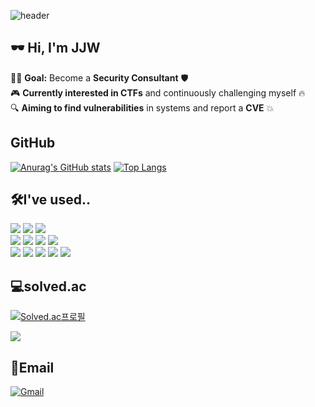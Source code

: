 ![header](https://capsule-render.vercel.app/api?type=waving&color=gradient&customColorList=10&height=200&text=🎮JJW1223's%20GITHUB&fontSize=50&animation=twinkling&fontAlign=68&fontAlignY=36)

## 🕶️ Hi, I'm JJW
👨‍💻 **Goal:** Become a **Security Consultant** 🛡️  
🎮 **Currently interested in CTFs** and continuously challenging myself 🔥  
🔍 **Aiming to find vulnerabilities** in systems and report a **CVE** 💥  


## GitHub
[![Anurag's GitHub stats](https://github-readme-stats.vercel.app/api?username=JJW1223&show_icons=true&theme=dracula)](https://github.com/JJW1223/github-readme-stats)
[![Top Langs](https://github-readme-stats.vercel.app/api/top-langs/?username=JJW1223&show_icons=true&theme=dracula)](https://github.com/JJW1223/github-readme-stats)

## 🛠️I've used.. 
<span>
  <img src="https://img.shields.io/badge/Python-3776AB?style=flat-square&logo=Python&logoColor=white"/>
  <img src="https://img.shields.io/badge/C++-00599C?style=flat-square&logo=C%2B%2B&logoColor=white"/>
  <img src="https://img.shields.io/badge/MongoDB-47A248?style=flat-square&logo=mongodb&logoColor=white"/>
  <br>
  <img src="https://img.shields.io/badge/HTML5-E34F26?style=flat-square&logo=html5&logoColor=white"/>
  <img src="https://img.shields.io/badge/JavaScript-F7DF1E?style=flat-square&logo=javascript&logoColor=white"/>
  <img src="https://img.shields.io/badge/CSS3-1572B6?style=flat-square&logo=css3&logoColor=white"/>
  <img src="https://img.shields.io/badge/React-61DAFB?style=flat-square&logo=react&logoColor=white"/>
  <br>
  <img src="https://img.shields.io/badge/VisualStudioCode-007ACC?style=flat-square&logo=visualstudiocode&logoColor=white"/>
  <img src="https://img.shields.io/badge/Docker-2496ED?style=flat-square&logo=docker&logoColor=white"/>
  <img src="https://img.shields.io/badge/Linux-FCC624?style=flat-square&logo=linux&logoColor=white"/>
  <img src="https://img.shields.io/badge/GitHub-181717?style=flat-square&logo=github&logoColor=white"/>
  <img src="https://img.shields.io/badge/Discord-5865F2?style=flat-square&logo=discord&logoColor=white"/>
</span>

## 💻solved.ac
[![Solved.ac프로필](http://mazassumnida.wtf/api/generate_badge?boj=gurugikr23)](https://solved.ac/gurugikr23)

<img src="http://mazandi.herokuapp.com/api?handle=gurugikr23&theme=warm"/>

## 📧Email
[![Gmail](https://img.shields.io/badge/email-D14836?style=flat-square&logo=gmail&logoColor=white)](mailto:gurugikr23@chungbuk.ac.kr)


<!--
**JJW1223/JJW1223** is a ✨ _special_ ✨ repository because its `README.md` (this file) appears on your GitHub profile.

Here are some ideas to get you started:

- 🔭 I’m currently working on ...
- 🌱 I’m currently learning ...
- 👯 I’m looking to collaborate on ...
- 🤔 I’m looking for help with ...
- 💬 Ask me about ...
- 📫 How to reach me: ...
- 😄 Pronouns: ...
- ⚡ Fun fact: ...
-->
